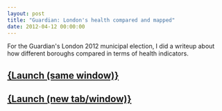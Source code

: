 ```yaml
---
layout: post
title: "Guardian: London's health compared and mapped"
date: 2012-04-12 00:00:00
---
```


For the Guardian's London 2012 municipal election, I did a writeup about how different boroughs compared in terms of health indicators. 

## <a href="http://www.guardian.co.uk/uk/datablog/2012/apr/12/london-health-map-local-authorities?width=1000&height=800&iframe=true" class="colorbox-load">{Launch (same window)}</a>
## <a href="http://www.guardian.co.uk/uk/datablog/2012/apr/12/london-health-map-local-authorities" target="_blank">{Launch (new tab/window)}</a>